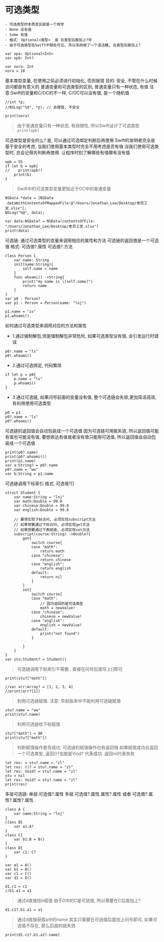 # 可选类型


 >  
	- 可选类型的本质其实就是一个枚举
	- None 没有值
	- Some 有值
	- 格式: Optional<类型>  或 在类型后面加上?号
	- 由于可选类型在Swift中随处可见, 所以系统做了一个语法糖, 在类型后面加上?


```
var opa: Optional<Int>
var opb: Int?

var nora: Int
nora = 10
```
 > 
 基本类型变量, 在使用之前必须进行初始化, 否则报错
 目的: 安全, 不管在什么时候访问都是有意义的
 普通变量和可选类型的区别, 普通变量只有一种状态, 有值
 注意:Swift的变量和C/OC的不一样, C/OC可以没有值, 是一个随机值


```
//int *p;
//NSLog("%d", *p); // 会报错, 不安全

print(nora)
```

> 由于普通变量只有一种状态, 有局限性, 所以Swift设计了可选类型
`print(opb)`
>
 可选类型是安全的么? 是, 可以通过可选绑定判断后再使用
 Swift的发明者完全是基于安全的考虑, 当我们使用基本类型时完全不用考虑是否有值
 当我们使用可选类型时, 总会记得先判断再使用. 让程序时刻了解哪些有值哪有没有值

```
opb = 55
if let b = opb{
//    print(opb!)
    print(b)
}
```

> Swift中的可选类型变量更贴近于OC中的普通变量

```
NSData *data = [NSData .dataWithContentsOfMappedFile:@"/Users/Jonathan_Lee/Desktop/老员工奖.xlsx"];
NSLog("%@", data);

var data:NSData? = NSData(contentsOfFile: "/Users/Jonathan_Lee/Desktop/老员工奖.xlsx")
print(data)
```





> 
可选链: 通过可选类型的变量来调用相应的属性和方法
可选链的返回值是一个可选值
格式:
可选值?.属性
可选值?.方法


```
class Person {
    var name: String
    init(name:String){
        self.name = name
    }
    func whoami() ->String{
        print("my name is \(self.name)")
        return name
    }
}
var p0 : Person?
var p1 : Person = Person(name: "lnj")

p1.name = "zs"
p1.whoami()
```

> 
 如何通过可选类型来调用对应的方法和属性
 
 - 1.通过强制解包,但是强制解包非常危险, 如果可选类型没有值, 会引发运行时错误

```
p0!.name = "ls"
p0!.whoami()
```

- 2.通过可选绑定, 代码繁琐


```
if let p = p0{
    p.name = "ls"
    p.whoami()
}
```

- 3.通过可选链, 如果问号前面的变量没有值, 整个可选链会失效,更加简洁高效, 有利用使用可选类型


```
p0 = p1
p0?.name = "ls"
p0?.whoami()
```

> 
 可选链的返回值会自动包装成一个可选值
 因为可选链可用能失效, 所以返回值可能有值也可能没有值, 要想表达有值或者没有值只能用可选值, 所以返回值会自动包装成一个可选值


```
print(p0?.name)
print(p0?.whoami())
print(p1.name)
var a:String? = p0?.name
p0?.name = "ww"
var b:String = p1.name
```



> 
可选链调用下标索引
格式:
可选值?[]


```
struct Student {
    var name:String = "lnj"
    var math:Double = 99.0
    var chinese:Double = 99.0
    var english:Double = 99.0

    // 要想实现下标访问, 必须实现subscript方法
    // 如果想要通过下标访问, 必须实现get方法
    // 如果想要通过下表赋值, 必须实现set方法
    subscript(course:String) ->Double?{
        get{
            switch course{
            case "math":
                return math
            case "chinese":
                return chinese
            case "english":
                return english
            default:
                return nil
            }
        }
        set{
            switch course{
            case "math":
                // 因为返回的是可选类型
                math = newValue!
            case "chinese":
                chinese = newValue!
            case "english":
                english = newValue!
            default:
                print("not found")
            }
            
        }
    }
}
var stu:Student? = Student()
```

> 可选链调用下标索引不需要., 直接在问号后面写上[]即可


```
print(stu?["math"])

//var arr:Array? = [1, 2, 3, 4]
//print(arr?[1])
```

> 利用可选链赋值. 注意: 早起版本中不能利用可选链赋值


```
stu?.name = "ww"
print(stu?.name)
```

>  利用可选链给下标赋值


```
stu?["math"] = 88
print(stu?["math"])
```

> 判断赋值操作是否成功, 可选链的赋值操作也有返回值
 如果赋值成功会返回一个可选类型, 返回()?也就是Viod? 代表成功. 返回nil代表失败


```
let res: = stu?.name = "zl"
let res: ()? = stu?.name = "zl"
let res: Void? = stu?.name = "zl"
stu = nil
let res: Void? = stu?.name = "zl"
print(res)
```


> 
多层可选链:
单层:可选值?.属性
多层:可选值?.属性.属性?.属性 或者 可选值?.属性?.属性?.属性


```
class A {
    var name:String = "lnj"
}
class B{
    var a1:A?
}
class C{
    var b1:B = B()
}
class D{
    var c1: C?
}

var a1 = A()
var b1 = B()
var c1 = C()
var d1 = D()

d1.c1 = c1
//b1.a1 = a1
```
> 通过d直接给b赋值
 由于D中的C是可选值, 所以需要在C后面加上?

`d1.c1?.b1.a1 = a1`

> 通过d直接获取a中的name
  其实只需要在可选值后面加上问号即可, 如果可选值不存在, 那么后面的链失效

`print(d1.c1?.b1.a1?.name)`


